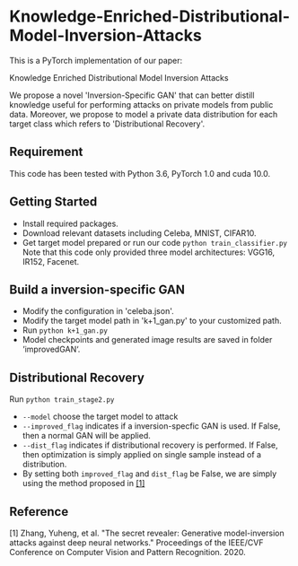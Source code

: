 # Knowledge-Enriched-Distributional-Model-Inversion-Attacks

This is a PyTorch implementation of our paper:

Knowledge Enriched Distributional Model Inversion Attacks

We propose a novel 'Inversion-Specific GAN' that can better distill knowledge useful for performing attacks on private models from public data. Moreover,  we propose to model a private data distribution for each target class which refers to 'Distributional Recovery'.

## Requirement
This code has been tested with Python 3.6, PyTorch 1.0 and cuda 10.0. 

## Getting Started
* Install required packages.
* Download relevant datasets including Celeba, MNIST, CIFAR10.
* Get target model prepared or run our code
    `python train_classifier.py` <br>
    Note that this code only provided three model architectures: VGG16, IR152, Facenet.

## Build a inversion-specific GAN
* Modify the configuration in 'celeba.json'.
* Modify the target model path in 'k+1_gan.py' to your customized path.
* Run
    `python k+1_gan.py`
* Model checkpoints and generated image results are saved in folder ’improvedGAN‘.


## Distributional Recovery
Run
    `python train_stage2.py`
    
* `--model` choose the target model to attack
* `--improved_flag` indicates if a inversion-specfic GAN is used. If False, then a normal GAN will be applied.
* `--dist_flag` indicates if distributional recovery is performed. If False, then optimization is simply applied on single sample instead of a distribution.
* By setting both `improved_flag` and `dist_flag` be False, we are simply using the method proposed in [[1]](#1)


## Reference
<a id="1">[1]</a> 
Zhang, Yuheng, et al. "The secret revealer: Generative model-inversion attacks against deep neural networks." Proceedings of the IEEE/CVF Conference on Computer Vision and Pattern Recognition. 2020.

